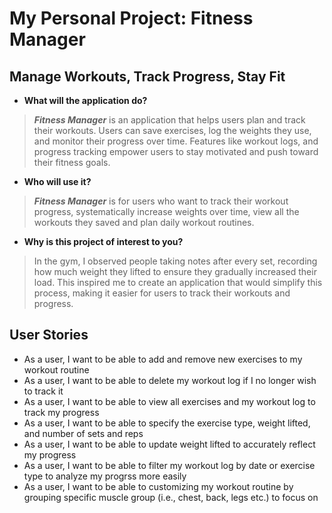 # My Personal Project: Fitness Manager

## Manage Workouts, Track Progress, Stay Fit

- **What will the application do?**

> ***Fitness Manager*** is an application that helps users plan and track their workouts. Users can save exercises, log the weights they use, and monitor their progress over time. Features like workout logs, and progress tracking empower users to stay motivated and push toward their fitness goals.

- **Who will use it?**

> ***Fitness Manager*** is for users who want to track their workout progress, systematically increase weights over time, view all the workouts they saved and plan daily workout routines.

- **Why is this project of interest to you?**

> In the gym, I observed people taking notes after every set, recording how much weight they lifted to ensure they gradually increased their load. This inspired me to create an application that would simplify this process, making it easier for users to track their workouts and progress.

## User Stories

- As a user, I want to be able to add and remove new exercises to my workout routine
- As a user, I want to be able to delete my workout log if I no longer wish to track it 
- As a user, I want to be able to view all exercises and my workout log to track my progress
- As a user, I want to be able to specify the exercise type, weight lifted, and number of sets and reps
- As a user, I want to be able to update weight lifted to accurately reflect my progress
- As a user, I want to be able to filter my workout log by date or exercise type to analyze my progrss more easily
- As a user, I want to be able to customizing my workout routine by grouping specific muscle group (i.e., chest, back, legs etc.) to focus on
